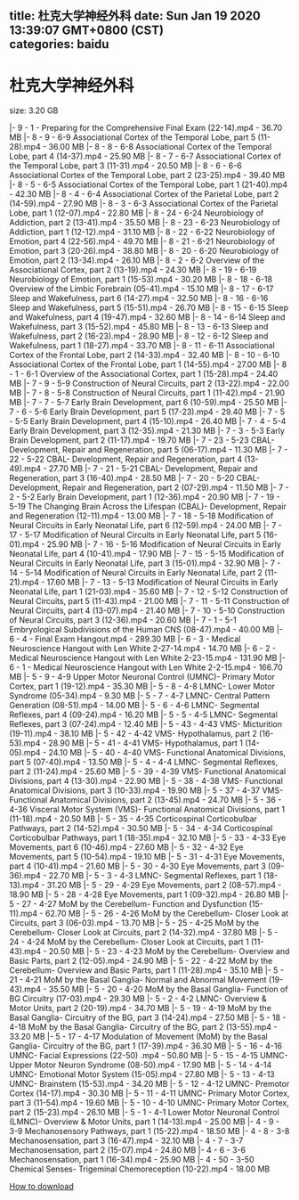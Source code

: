 
title: 杜克大学神经外科
date: Sun Jan 19 2020 13:39:07 GMT+0800 (CST)    
categories: baidu
---

# 杜克大学神经外科
size: 3.20 GB
 
 
|- 9 - 1 - Preparing for the Comprehensive Final Exam (22-14).mp4 - 36.70 MB
|- 8 - 9 -  6-9 Associational Cortex of the Temporal Lobe, part 5 (11-28).mp4 - 36.00 MB
|- 8 - 8 -  6-8 Associational Cortex of the Temporal Lobe, part 4 (14-37).mp4 - 25.90 MB
|- 8 - 7 -  6-7 Associational Cortex of the Temporal Lobe, part 3 (11-31).mp4 - 20.50 MB
|- 8 - 6 -  6-6 Associational Cortex of the Temporal Lobe, part 2 (23-25).mp4 - 39.40 MB
|- 8 - 5 -  6-5 Associational Cortex of the Temporal Lobe, part 1 (21-40).mp4 - 42.30 MB
|- 8 - 4 -  6-4 Associational Cortex of the Parietal Lobe, part 2 (14-59).mp4 - 27.90 MB
|- 8 - 3 -  6-3 Associational Cortex of the Parietal Lobe, part 1 (12-07).mp4 - 22.80 MB
|- 8 - 24 -  6-24 Neurobiology of Addiction, part 2 (13-41).mp4 - 35.50 MB
|- 8 - 23 -  6-23 Neurobiology of Addiction, part 1 (12-12).mp4 - 31.10 MB
|- 8 - 22 -  6-22 Neurobiology of Emotion, part 4 (22-56).mp4 - 49.70 MB
|- 8 - 21 -  6-21 Neurobiology of Emotion, part 3 (20-26).mp4 - 38.80 MB
|- 8 - 20 -  6-20 Neurobiology of Emotion, part 2 (13-34).mp4 - 26.10 MB
|- 8 - 2 -  6-2 Overview of the Associational Cortex, part 2 (13-19).mp4 - 24.30 MB
|- 8 - 19 -  6-19 Neurobiology of Emotion, part 1 (15-53).mp4 - 30.20 MB
|- 8 - 18 -  6-18 Overview of the Limbic Forebrain (05-41).mp4 - 15.10 MB
|- 8 - 17 -  6-17 Sleep and Wakefulness, part 6 (14-27).mp4 - 32.50 MB
|- 8 - 16 -  6-16 Sleep and Wakefulness, part 5 (15-51).mp4 - 26.70 MB
|- 8 - 15 -  6-15 Sleep and Wakefulness, part 4 (19-47).mp4 - 32.60 MB
|- 8 - 14 -  6-14 Sleep and Wakefulness, part 3 (15-52).mp4 - 45.80 MB
|- 8 - 13 -  6-13 Sleep and Wakefulness, part 2 (16-23).mp4 - 28.90 MB
|- 8 - 12 -  6-12 Sleep and Wakefulness, part 1 (18-27).mp4 - 33.70 MB
|- 8 - 11 -  6-11 Associational Cortex of the Frontal Lobe, part 2 (14-33).mp4 - 32.40 MB
|- 8 - 10 -  6-10 Associational Cortex of the Frontal Lobe, part 1 (14-55).mp4 - 27.00 MB
|- 8 - 1 -  6-1 Overview of the Associational Cortex, part 1 (15-28).mp4 - 24.40 MB
|- 7 - 9 -  5-9 Construction of Neural Circuits, part 2 (13-22).mp4 - 22.00 MB
|- 7 - 8 -  5-8 Construction of Neural Circuits, part 1 (11-42).mp4 - 21.90 MB
|- 7 - 7 -  5-7 Early Brain Development, part 6 (10-59).mp4 - 25.50 MB
|- 7 - 6 -  5-6 Early Brain Development, part 5 (17-23).mp4 - 29.40 MB
|- 7 - 5 -  5-5 Early Brain Development, part 4 (15-10).mp4 - 26.40 MB
|- 7 - 4 -  5-4 Early Brain Development, part 3 (12-35).mp4 - 21.30 MB
|- 7 - 3 -  5-3 Early Brain Development, part 2 (11-17).mp4 - 19.70 MB
|- 7 - 23 -  5-23 CBAL- Development, Repair and Regeneration, part 5 (06-17).mp4 - 11.30 MB
|- 7 - 22 -  5-22 CBAL- Development, Repair and Regeneration, part 4 (13-49).mp4 - 27.70 MB
|- 7 - 21 -  5-21 CBAL- Development, Repair and Regeneration, part 3 (16-40).mp4 - 28.50 MB
|- 7 - 20 -  5-20 CBAL- Development, Repair and Regeneration, part 2 (07-29).mp4 - 11.50 MB
|- 7 - 2 -  5-2 Early Brain Development, part 1 (12-36).mp4 - 20.90 MB
|- 7 - 19 -  5-19 The Changing Brain Across the Lifespan (CBAL)- Development, Repair and Regeneration (12-11).mp4 - 13.00 MB
|- 7 - 18 -  5-18 Modification of Neural Circuits in Early Neonatal Life, part 6 (12-59).mp4 - 24.00 MB
|- 7 - 17 -  5-17 Modification of Neural Circuits in Early Neonatal Life, part 5 (16-01).mp4 - 25.90 MB
|- 7 - 16 -  5-16 Modification of Neural Circuits in Early Neonatal Life, part 4 (10-41).mp4 - 17.90 MB
|- 7 - 15 -  5-15 Modification of Neural Circuits in Early Neonatal Life, part 3 (15-01).mp4 - 32.90 MB
|- 7 - 14 -  5-14 Modification of Neural Circuits in Early Neonatal Life, part 2 (11-21).mp4 - 17.60 MB
|- 7 - 13 -  5-13 Modification of Neural Circuits in Early Neonatal Life, part 1 (21-03).mp4 - 35.60 MB
|- 7 - 12 -  5-12 Construction of Neural Circuits, part 5 (11-43).mp4 - 21.00 MB
|- 7 - 11 -  5-11 Construction of Neural Circuits, part 4 (13-07).mp4 - 21.40 MB
|- 7 - 10 -  5-10 Construction of Neural Circuits, part 3 (12-36).mp4 - 20.60 MB
|- 7 - 1 -  5-1 Embryological Subdivisions of the Human CNS (08-47).mp4 - 40.00 MB
|- 6 - 4 - Final Exam Hangout.mp4 - 289.30 MB
|- 6 - 3 - Medical Neuroscience Hangout with Len White 2-27-14.mp4 - 14.70 MB
|- 6 - 2 - Medical Neuroscience Hangout with Len White 2-23-15.mp4 - 131.90 MB
|- 6 - 1 - Medical Neuroscience Hangout with Len White 2-2-15.mp4 - 166.70 MB
|- 5 - 9 -  4-9 Upper Motor Neuronal Control (UMNC)- Primary Motor Cortex, part 1 (19-12).mp4 - 35.30 MB
|- 5 - 8 -  4-8 LMNC- Lower Motor Syndrome (05-34).mp4 - 9.30 MB
|- 5 - 7 -  4-7 LMNC- Central Pattern Generation (08-51).mp4 - 14.00 MB
|- 5 - 6 -  4-6 LMNC- Segmental Reflexes, part 4 (09-24).mp4 - 16.20 MB
|- 5 - 5 -  4-5 LMNC- Segmental Reflexes, part 3 (07-24).mp4 - 12.40 MB
|- 5 - 43 -  4-43 VMS- Micturition (19-11).mp4 - 38.10 MB
|- 5 - 42 -  4-42 VMS- Hypothalamus, part 2 (16-53).mp4 - 28.90 MB
|- 5 - 41 -  4-41 VMS- Hypothalamus, part 1 (14-05).mp4 - 24.10 MB
|- 5 - 40 -  4-40 VMS- Functional Anatomical Divisions, part 5 (07-40).mp4 - 13.50 MB
|- 5 - 4 -  4-4 LMNC- Segmental Reflexes, part 2 (11-24).mp4 - 25.60 MB
|- 5 - 39 -  4-39 VMS- Functional Anatomical Divisions, part 4 (13-30).mp4 - 22.90 MB
|- 5 - 38 -  4-38 VMS- Functional Anatomical Divisions, part 3 (10-33).mp4 - 19.90 MB
|- 5 - 37 -  4-37 VMS- Functional Anatomical Divisions, part 2 (13-45).mp4 - 24.70 MB
|- 5 - 36 -  4-36 Visceral Motor System (VMS)- Functional Anatomical Divisions, part 1 (11-18).mp4 - 20.50 MB
|- 5 - 35 -  4-35 Corticospinal Corticobulbar Pathways, part 2 (14-52).mp4 - 30.50 MB
|- 5 - 34 -  4-34 Corticospinal Corticobulbar Pathways, part 1 (18-35).mp4 - 32.10 MB
|- 5 - 33 -  4-33 Eye Movements, part 6 (10-46).mp4 - 27.60 MB
|- 5 - 32 -  4-32 Eye Movements, part 5 (10-54).mp4 - 19.10 MB
|- 5 - 31 -  4-31 Eye Movements, part 4 (10-41).mp4 - 21.60 MB
|- 5 - 30 -  4-30 Eye Movements, part 3 (09-36).mp4 - 22.70 MB
|- 5 - 3 -  4-3 LMNC- Segmental Reflexes, part 1 (18-13).mp4 - 31.20 MB
|- 5 - 29 -  4-29 Eye Movements, part 2 (08-57).mp4 - 18.90 MB
|- 5 - 28 -  4-28 Eye Movements, part 1 (09-32).mp4 - 26.80 MB
|- 5 - 27 -  4-27 MoM by the Cerebellum- Function and Dysfunction (15-11).mp4 - 62.70 MB
|- 5 - 26 -  4-26 MoM by the Cerebellum- Closer Look at Circuits, part 3 (06-03).mp4 - 13.70 MB
|- 5 - 25 -  4-25 MoM by the Cerebellum- Closer Look at Circuits, part 2 (14-32).mp4 - 37.80 MB
|- 5 - 24 -  4-24 MoM by the Cerebellum- Closer Look at Circuits, part 1 (11-43).mp4 - 20.50 MB
|- 5 - 23 -  4-23 MoM by the Cerebellum- Overview and Basic Parts, part 2 (12-05).mp4 - 24.90 MB
|- 5 - 22 -  4-22 MoM by the Cerebellum- Overview and Basic Parts, part 1 (11-28).mp4 - 35.10 MB
|- 5 - 21 -  4-21 MoM by the Basal Ganglia- Normal and Abnormal Movement (19-43).mp4 - 35.50 MB
|- 5 - 20 -  4-20 MoM by the Basal Ganglia- Function of BG Circuitry (17-03).mp4 - 29.30 MB
|- 5 - 2 -  4-2 LMNC- Overview & Motor Units, part 2 (20-19).mp4 - 34.70 MB
|- 5 - 19 -  4-19 MoM by the Basal Ganglia- Circuitry of the BG, part 3 (14-24).mp4 - 27.50 MB
|- 5 - 18 -  4-18 MoM by the Basal Ganglia- Circuitry of the BG, part 2 (13-55).mp4 - 33.20 MB
|- 5 - 17 -  4-17 Modulation of Movement (MoM) by the Basal Ganglia- Circuitry of the BG, part 1 (17-39).mp4 - 36.30 MB
|- 5 - 16 -  4-16 UMNC- Facial Expressions (22-50)  .mp4 - 50.80 MB
|- 5 - 15 -  4-15 UMNC- Upper Motor Neuron Syndrome (08-50).mp4 - 17.90 MB
|- 5 - 14 -  4-14 UMNC- Emotional Motor System (15-05).mp4 - 27.80 MB
|- 5 - 13 -  4-13 UMNC- Brainstem (15-53).mp4 - 34.20 MB
|- 5 - 12 -  4-12 UMNC- Premotor Cortex (14-17).mp4 - 30.30 MB
|- 5 - 11 -  4-11 UMNC- Primary Motor Cortex, part 3 (11-54).mp4 - 19.60 MB
|- 5 - 10 -  4-10 UMNC- Primary Motor Cortex, part 2 (15-23).mp4 - 26.10 MB
|- 5 - 1 -  4-1 Lower Motor Neuronal Control (LMNC)- Overview & Motor Units, part 1 (14-13).mp4 - 25.00 MB
|- 4 - 9 -  3-9 Mechanosensory Pathways, part 1 (15-22).mp4 - 18.50 MB
|- 4 - 8 -  3-8 Mechanosensation, part 3 (16-47).mp4 - 32.10 MB
|- 4 - 7 -  3-7 Mechanosensation, part 2 (15-07).mp4 - 24.80 MB
|- 4 - 6 -  3-6 Mechanosensation, part 1 (16-34).mp4 - 25.90 MB
|- 4 - 50 -  3-50 Chemical Senses- Trigeminal Chemoreception (10-22).mp4 - 18.00 MB

[How to download](https://bpcam.bemobtrk.com/go/2ceec3aa-1ca2-46d6-b9ff-aaa5c184517c?jno=4301)